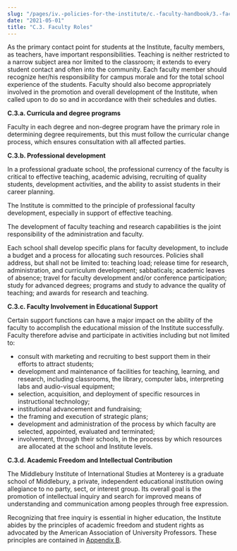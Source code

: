 ```yaml
---
slug: "/pages/iv.-policies-for-the-institute/c.-faculty-handbook/3.-faculty-roles"
date: "2021-05-01"
title: "C.3. Faculty Roles"
---
```


As the primary contact point for students at the Institute, faculty members, as teachers, have important responsibilities. Teaching is neither restricted to a narrow subject area nor limited to the classroom; it extends to every student contact and often into the community. Each faculty member should recognize her/his responsibility for campus morale and for the total school experience of the students. Faculty should also become appropriately involved in the promotion and overall development of the Institute, when called upon to do so and in accordance with their schedules and duties.  

**C.3.a. Curricula and degree programs**  
  
Faculty in each degree and non-degree program have the primary role in determining degree requirements, but this must follow the curricular change process, which ensures consultation with all affected parties.

**C.3.b. Professional development**

In a professional graduate school, the professional currency of the faculty is critical to effective teaching, academic advising, recruiting of quality students, development activities, and the ability to assist students in their career planning.

The Institute is committed to the principle of professional faculty development, especially in support of effective teaching.

The development of faculty teaching and research capabilities is the joint responsibility of the administration and faculty.

Each school shall develop specific plans for faculty development, to include a budget and a process for allocating such resources. Policies shall address, but shall not be limited to: teaching load; release time for research, administration, and curriculum development; sabbaticals; academic leaves of absence; travel for faculty development and/or conference participation; study for advanced degrees; programs and study to advance the quality of teaching; and awards for research and teaching.  

**C.3.c. Faculty Involvement in Educational Support**  
 
Certain support functions can have a major impact on the ability of the faculty to accomplish the educational mission of the Institute successfully. Faculty therefore advise and participate in activities including but not limited to:

*   consult with marketing and recruiting to best support them in their efforts to attract students;
*   development and maintenance of facilities for teaching, learning, and research, including classrooms, the library, computer labs, interpreting labs and audio-visual equipment;
*   selection, acquisition, and deployment of specific resources in instructional technology;
*   institutional advancement and fundraising;
*   the framing and execution of strategic plans;
*   development and administration of the process by which faculty are selected, appointed, evaluated and terminated;
*   involvement, through their schools, in the process by which resources are allocated at the school and Institute levels.  

**C.3.d. Academic Freedom and Intellectual Contribution**

The Middlebury Institute of International Studies at Monterey is a graduate school of Middlebury, a private, independent educational institution owing allegiance to no party, sect, or interest group. Its overall goal is the promotion of intellectual inquiry and search for improved means of understanding and communication among peoples through free expression.

Recognizing that free inquiry is essential in higher education, the Institute abides by the principles of academic freedom and student rights as advocated by the American Association of University Professors. These principles are contained in [Appendix B](http://www.middlebury.edu/about/handbook/iv.-policies-for-the-institute/c.-faculty-handbook/appendix-b-aaup-guidelines).
